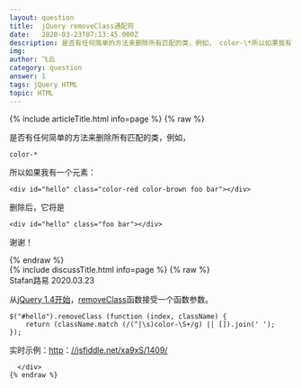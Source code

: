 ```yaml
---
layout: question
title:  jQuery removeClass通配符
date:   2020-03-23T07:13:45.000Z
description: 是否有任何简单的方法来删除所有匹配的类，例如， color-\*所以如果我有一个元素：<div id="hello" class="color...
img: 
author: 飞云
category: question
answer: 1
tags: jQuery HTML
topic: HTML
---
```

<div class="article-root">
  <div class="article">
    {% include articleTitle.html info=page %}
    {% raw %}
    <div class="article-content"><p><font style="vertical-align: inherit;"><font style="vertical-align: inherit;">是否有任何简单的方法来删除所有匹配的类，例如， </font></font></p>

<pre><code>color-*
</code></pre>

<p><font style="vertical-align: inherit;"><font style="vertical-align: inherit;">所以如果我有一个元素：</font></font></p>

<pre><code>&lt;div id="hello" class="color-red color-brown foo bar"&gt;&lt;/div&gt;
</code></pre>

<p><font style="vertical-align: inherit;"><font style="vertical-align: inherit;">删除后，它将是</font></font></p>

<pre><code>&lt;div id="hello" class="foo bar"&gt;&lt;/div&gt;
</code></pre>

<p><font style="vertical-align: inherit;"><font style="vertical-align: inherit;">谢谢！</font></font></p></div>
    {% endraw %}
  </div>

  <div class="discuss-wrapper">
    {% include discussTitle.html info=page %}
    {% raw %}
    <div class="discuss-item">
        <div class="discuss-parent">
          <div class="discuss-meta">
            <span class="discuss-user">Stafan路易</span>
            <span class="discuss-time">2020.03.23</span>
          </div>
          <div class="discuss-comment"><p><font style="vertical-align: inherit;"><font style="vertical-align: inherit;">从</font><a href="http://api.jquery.com/category/version/1.4/" rel="noreferrer"><font style="vertical-align: inherit;">jQuery 1.4开始</font></a><font style="vertical-align: inherit;">，</font></font><a href="http://api.jquery.com/removeClass/" rel="noreferrer"><font style="vertical-align: inherit;"><font style="vertical-align: inherit;">removeClass</font></font></a><font style="vertical-align: inherit;"><font style="vertical-align: inherit;">函数接受一个函数参数</font><font style="vertical-align: inherit;">。</font></font><a href="http://api.jquery.com/category/version/1.4/" rel="noreferrer"><font style="vertical-align: inherit;"></font></a><font style="vertical-align: inherit;"></font></p>

<pre><code>$("#hello").removeClass (function (index, className) {<font></font>
    return (className.match (/(^|\s)color-\S+/g) || []).join(' ');<font></font>
});<font></font>
</code></pre>

<p><font style="vertical-align: inherit;"><font style="vertical-align: inherit;">实时示例：</font><a href="http://jsfiddle.net/xa9xS/1409/" rel="noreferrer"><font style="vertical-align: inherit;">http</font></a><font style="vertical-align: inherit;">：</font></font><a href="http://jsfiddle.net/xa9xS/1409/" rel="noreferrer"><font style="vertical-align: inherit;"><font style="vertical-align: inherit;">//jsfiddle.net/xa9xS/1409/</font></font></a></p></div>
        </div>
        
      </div>
    {% endraw %}
  </div>
<div>
